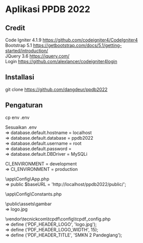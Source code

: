 # Aplikasi PPDB 2022

## Credit
Code Igniter 4.1.9 https://github.com/codeigniter4/CodeIgniter4  
Bootstrap 5.1 https://getbootstrap.com/docs/5.1/getting-started/introduction/  
JQuery 3.6 https://jquery.com/  
Login https://github.com/alexlancer/codeigniter4login  

## Installasi
git clone https://github.com/dangdeur/ppdb2022  

## Pengaturan
cp env .env  

Sesuaikan .env  
=> database.default.hostname = localhost  
=> database.default.database = ppdb2022  
=> database.default.username = root  
=> database.default.password =  
=> database.default.DBDriver = MySQLi  

CI_ENVIRONMENT = development  
=> CI_ENVIRONMENT = production  

\app\Config\App.php  
=> public $baseURL = 'http://localhost/ppdb2022/public/';  

\app\Config\Constants.php  

\public\assets\gambar  
=> logo.jpg  

\vendor\tecnickcom\tcpdf\config\tcpdf_config.php  
=> define ('PDF_HEADER_LOGO', 'logo.jpg');  
=> define ('PDF_HEADER_LOGO_WIDTH', 15);  
=> define ('PDF_HEADER_TITLE', 'SMKN 2 Pandeglang');
